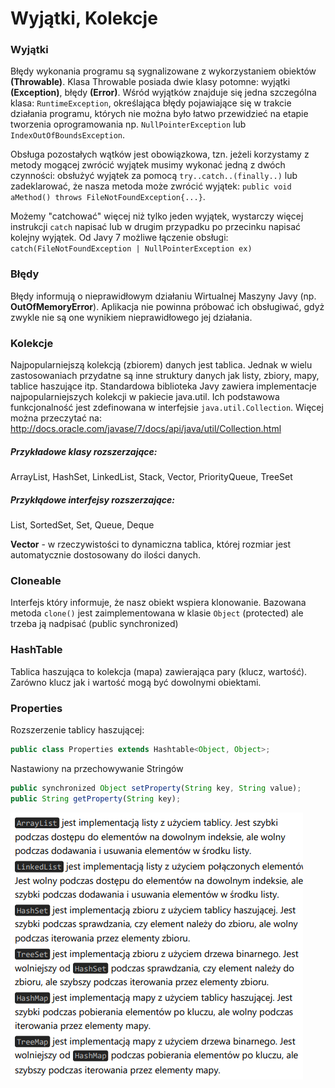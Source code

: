 # Wyjątki, Kolekcje

### Wyjątki
Błędy wykonania programu są sygnalizowane z wykorzystaniem
obiektów __(Throwable)__. Klasa Throwable posiada dwie klasy potomne:
wyjątki __(Exception)__, błędy __(Error)__.
Wśród wyjątków znajduje się jedna szczególna klasa:
`RuntimeException`, określająca błędy pojawiające się w trakcie
działania programu, których nie można było łatwo przewidzieć na
etapie tworzenia oprogramowania np. `NullPointerException` lub
`IndexOutOfBoundsException`.

Obsługa pozostałych wątków jest obowiązkowa, tzn. jeżeli
korzystamy z metody mogącej zwrócić wyjątek musimy wykonać jedną
z dwóch czynności: obsłużyć wyjątek za pomocą `try..catch..(finally..)` lub zadeklarować, że nasza metoda może zwrócić wyjątek: `public void aMethod() throws FileNotFoundException{...}`.

Możemy "catchować" więcej niż tylko jeden wyjątek, wystarczy więcej instrukcji `catch` napisać lub w drugim przypadku po przecinku napisać kolejny wyjątek.
Od Javy 7 możliwe łączenie obsługi:
`catch(FileNotFoundException | NullPointerException ex)`

### Błędy

Błędy informują o nieprawidłowym działaniu Wirtualnej Maszyny Javy
(np. __OutOfMemoryError__). Aplikacja nie powinna próbować ich
obsługiwać, gdyż zwykle nie są one wynikiem nieprawidłowego jej
działania.

### Kolekcje

Najpopularniejszą kolekcją (zbiorem) danych jest tablica. Jednak
w wielu zastosowaniach przydatne są inne struktury danych jak listy,
zbiory, mapy, tablice haszujące itp. Standardowa biblioteka Javy
zawiera implementacje najpopularniejszych kolekcji w pakiecie
java.util. Ich podstawowa funkcjonalność jest zdefinowana
w interfejsie `java.util.Collection`.
Więcej można przeczytać na: </br>
http://docs.oracle.com/javase/7/docs/api/java/util/Collection.html

##### Przykładowe klasy rozszerzające:

ArrayList, HashSet, LinkedList, Stack, Vector, PriorityQueue, TreeSet

##### Przykłądowe interfejsy rozszerzające:

List, SortedSet, Set, Queue, Deque

__Vector__ - w rzeczywistości to dynamiczna tablica, której rozmiar jest automatycznie dostosowany do ilości danych.

### Cloneable

Interfejs który informuje, że nasz obiekt wspiera klonowanie. Bazowana metoda `clone()` jest zaimplementowana w klasie `Object` (protected) ale trzeba ją nadpisać (public synchronized)

### HashTable

Tablica haszująca to kolekcja (mapa) zawierająca pary (klucz, wartość). Zarówno klucz jak i wartość mogą być dowolnymi obiektami.

### Properties

Rozszerzenie tablicy haszującej:
```javascript
public class Properties extends Hashtable<Object, Object>;
```
Nastawiony na przechowywanie Stringów
```javascript
public synchronized Object setProperty(String key, String value);
public String getProperty(String key);
```
![img.png](src/4.png)

